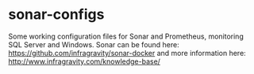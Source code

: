 # sonar-configs
Some working configuration files for Sonar and Prometheus, monitoring SQL Server and Windows.
Sonar can be found here:
https://github.com/infragravity/sonar-docker
and more information here:
http://www.infragravity.com/knowledge-base/
